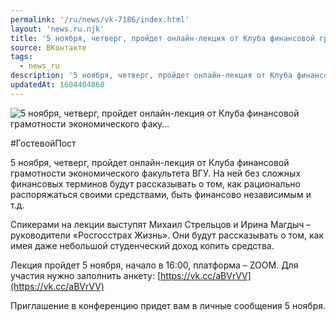 ```yaml
---
permalink: '/ru/news/vk-7186/index.html'
layout: 'news.ru.njk'
title: '5 ноября, четверг, пройдет онлайн-лекция от Клуба финансовой грамотности экономического факу'
source: ВКонтакте
tags:
  - news_ru
description: '5 ноября, четверг, пройдет онлайн-лекция от Клуба финансовой грамотности экономического факу…'
updatedAt: 1604404860
---
```

![5 ноября, четверг, пройдет онлайн-лекция от Клуба финансовой грамотности экономического факу…](https://sun9-16.userapi.com/impg/U2ybNz2rh5Ra_7p2nhH0_hHagTNTK1mrVHiqcQ/IGgv3ivoLVI.jpg?size=1080x690&quality=96&proxy=1&sign=2e27a2637b5ec20f6185fc52522939e4&c_uniq_tag=vsVUdHuE6LUq9F4Z05FAt3vGVAx1T3wNajz85lkU_j8&type=album)

#ГостевойПост

5 ноября, четверг, пройдет онлайн-лекция от Клуба финансовой грамотности экономического факультета ВГУ. На ней без сложных финансовых терминов будут рассказывать о том, как рационально распоряжаться своими средствами, быть финансово независимым и т.д.

Спикерами на лекции выступят Михаил Стрельцов и Ирина Магдыч – руководители «Росгосстрах Жизнь». Они будут рассказывать о том, как имея даже небольшой студенческий доход копить средства.

Лекция пройдет 5 ноября, начало в 16:00, платформа – ZOOM. Для участия нужно заполнить анкету: [https://vk.cc/aBVrVV](https://vk.cc/aBVrVV)

Приглашение в конференцию придет вам в личные сообщения 5 ноября.

